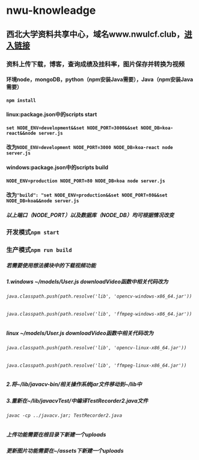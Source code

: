 # nwu-knowleadge
## 西北大学资料共享中心，域名www.nwulcf.club，[进入链接](http://www.nwulcf.club)
### 资料上传下载，博客，查询成绩及挂科率，图片保存并转换为视频
#### 环境node，mongoDB，python（npm安装Java需要），Java（npm安装Java需要）
#### `npm install`
#### linux:package.json中的scripts start
#### `set NODE_ENV=development&&set NODE_PORT=3000&&set NODE_DB=koa-react&&node server.js`
#### 改为`NODE_ENV=development NODE_PORT=3000 NODE_DB=koa-react node server.js`

#### windows:package.json中的scripts build
#### `NODE_ENV=production NODE_PORT=80 NODE_DB=koa node server.js`
#### 改为`"build": "set NODE_ENV=production&&set NODE_PORT=80&&set NODE_DB=koa&&node server.js`
##### 以上端口（NODE_PORT）以及数据库（NODE_DB）均可根据情况改变
### 开发模式`npm start`  
### 生产模式`npm run build`

##### 若需要使用想法模块中的下载视频功能
##### 1.windows ~/models/User.js downloadVideo函数中相关代码改为
###### `java.classpath.push(path.resolve('lib', 'opencv-windows-x86_64.jar'))`
###### `java.classpath.push(path.resolve('lib', 'ffmpeg-windows-x86_64.jar'))`

##### linux ~/models/User.js   downloadVideo函数中相关代码改为
###### `java.classpath.push(path.resolve('lib', 'opencv-linux-x86_64.jar'))`
###### `java.classpath.push(path.resolve('lib', 'ffmpeg-linux-x86_64.jar'))`

##### 2.将~/lib/javacv-bin/相关操作系统jar文件移动到~/lib中

##### 3.重新在~/lib/javacvTest/中编译TestRecorder2.java文件
###### `javac -cp ../javacv.jar; TestRecorder2.java`

##### 上传功能需要在根目录下新建一个uploads

##### 更新图片功能需要在~/assets下新建一个uploads
